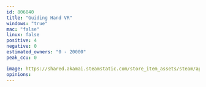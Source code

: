```yaml
---
id: 806840
title: "Guiding Hand VR"
windows: "true"
mac: "false"
linux: false
positive: 4
negative: 0
estimated_owners: "0 - 20000"
peak_ccu: 0

image: https://shared.akamai.steamstatic.com/store_item_assets/steam/apps/806840/header.jpg?t=1520419635
opinions:
---
```

